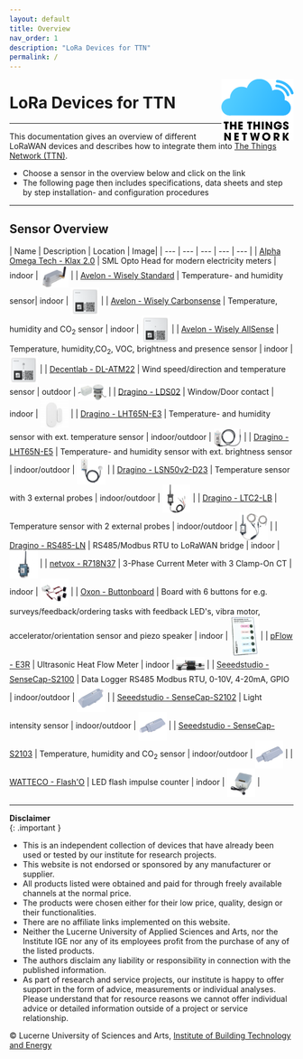 ```yaml
---
layout: default
title: Overview
nav_order: 1
description: "LoRa Devices for TTN"
permalink: /
---
```


<img src="https://raw.githubusercontent.com/hslu-ige-laes/lora-devices-ttn/master/docs/ttn-logo.svg" width="128" align="right" class="inline"/>

# LoRa Devices for TTN
<hr>

This documentation gives an overview of different LoRaWAN devices and describes how to integrate them into [The Things Network (TTN)](https://hslu-ige-laes.github.io/lora-devices-ttn/docs/ttn).

- Choose a sensor in the overview below and click on the link
- The following page then includes specifications, data sheets and step by step installation- and configuration procedures

<hr>

## Sensor Overview

| Name | Description | Location | Image|
| --- | --- | --- | --- | --- |
| [Alpha Omega Tech - Klax 2.0](https://hslu-ige-laes.github.io/lora-devices-ttn/docs/sensors/alphaomega-klax2/) | SML Opto Head for modern electricity meters | indoor  | <img src="https://github.com/hslu-ige-laes/lora-devices-ttn/raw/master/docs/sensors/alphaomega-klax2_01.png" width="50" align="center"> |
| [Avelon - Wisely Standard](https://hslu-ige-laes.github.io/lora-devices-ttn/docs/sensors/avelon-wisely-standard/) | Temperature- and humidity sensor| indoor  | <img src="https://github.com/hslu-ige-laes/lora-devices-ttn/raw/master/docs/sensors/avelon-wisely-standard_01.png" width="50" align="center"> |
| [Avelon - Wisely Carbonsense](https://hslu-ige-laes.github.io/lora-devices-ttn/docs/sensors/avelon-wisely-carbonsense/) | Temperature, humidity and CO<sub>2</sub> sensor | indoor | <img src="https://github.com/hslu-ige-laes/lora-devices-ttn/raw/master/docs/sensors/avelon-wisely-carbonsense_01.png" width="50" align="center"> |
| [Avelon - Wisely AllSense](https://hslu-ige-laes.github.io/lora-devices-ttn/docs/sensors/avelon-wisely-allsense/) | Temperature, humidity,CO<sub>2</sub>, VOC, brightness and presence sensor | indoor | <img src="https://github.com/hslu-ige-laes/lora-devices-ttn/raw/master/docs/sensors/avelon-wisely-allsense_01.png" width="50" align="center"> |
| [Decentlab - DL-ATM22](https://hslu-ige-laes.github.io/lora-devices-ttn/docs/sensors/decentlab-dl-atm22/) | Wind speed/direction and temperature sensor | outdoor | <img src="https://github.com/hslu-ige-laes/lora-devices-ttn/raw/master/docs/sensors/decentlab-dl-atm22_02.jpg" width="50" align="center"> |
| [Dragino - LDS02](https://hslu-ige-laes.github.io/lora-devices-ttn/docs/sensors/dragino-lds02/) | Window/Door contact | indoor | <img src="https://github.com/hslu-ige-laes/lora-devices-ttn/raw/master/docs/sensors/dragino-lds02_01.jpg" width="50" align="center"> |
| [Dragino - LHT65N-E3](https://hslu-ige-laes.github.io/lora-devices-ttn/docs/sensors/dragino-lht65n-e3/) | Temperature- and humidity sensor with ext. temperature sensor | indoor/outdoor  | <img src="https://github.com/hslu-ige-laes/lora-devices-ttn/raw/master/docs/sensors/dragino-lht65n-e3_01.png" width="50" align="center"> |
| [Dragino - LHT65N-E5](https://hslu-ige-laes.github.io/lora-devices-ttn/docs/sensors/dragino-lht65n-e5/) | Temperature- and humidity sensor with ext. brightness sensor | indoor/outdoor | <img src="https://github.com/hslu-ige-laes/lora-devices-ttn/raw/master/docs/sensors/dragino-lht65n-e5_01.jpg" width="50" align="center"> |
| [Dragino - LSN50v2-D23](https://hslu-ige-laes.github.io/lora-devices-ttn/docs/sensors/dragino-lsn50v2-d23/) | Temperature sensor with 3 external probes | indoor/outdoor | <img src="https://github.com/hslu-ige-laes/lora-devices-ttn/raw/master/docs/sensors/dragino-lsn50v2-d23_01.jpg" width="50" align="center"> |
| [Dragino - LTC2-LB](https://hslu-ige-laes.github.io/lora-devices-ttn/docs/sensors/dragino-ltc2-lb/) | Temperature sensor with 2 external probes | indoor/outdoor | <img src="https://github.com/hslu-ige-laes/lora-devices-ttn/raw/master/docs/sensors/dragino-ltc2-lb_01.PNG" width="50" align="center"> |
| [Dragino - RS485-LN](https://hslu-ige-laes.github.io/lora-devices-ttn/docs/sensors/dragino-rs485-ln/) | RS485/Modbus RTU to LoRaWAN bridge | indoor  | <img src="https://github.com/hslu-ige-laes/lora-devices-ttn/raw/master/docs/sensors/dragino-rs485-ln_01.jpeg" width="50" align="center"> |
| [netvox - R718N37](https://hslu-ige-laes.github.io/lora-devices-ttn/docs/sensors/netvox-R718N37/) | 3-Phase Current Meter with 3 Clamp-On CT | indoor | <img src="https://github.com/hslu-ige-laes/lora-devices-ttn/raw/master/docs/sensors/netvox-r871n37_01.jpg" width="50" align="center"> |
| [Oxon - Buttonboard](https://hslu-ige-laes.github.io/lora-devices-ttn/docs/sensors/oxon-buttonboard/) | Board with 6 buttons for e.g. surveys/feedback/ordering tasks with feedback LED's, vibra motor, accelerator/orientation sensor and piezo speaker | indoor | <img src="https://github.com/hslu-ige-laes/lora-devices-ttn/raw/master/docs/sensors/oxon-buttonboard.png" width="50" align="center"> |
| [pFlow - E3R](https://hslu-ige-laes.github.io/lora-devices-ttn/docs/sensors/pflow-e3r/) | Ultrasonic Heat Flow Meter | indoor | <img src="https://github.com/hslu-ige-laes/lora-devices-ttn/raw/master/docs/sensors/pflow-e3r_01.jpg" width="50" align="center"> |
| [Seeedstudio - SenseCap-S2100](https://hslu-ige-laes.github.io/lora-devices-ttn/docs/sensors/seeedstudio-sensecap-s2100/) | Data Logger RS485 Modbus RTU, 0-10V, 4-20mA, GPIO | indoor/outdoor | <img src="https://github.com/hslu-ige-laes/lora-devices-ttn/raw/master/docs/sensors/seeedstudio-sensecap-s2100_01.jpg" width="50" align="center"> |
| [Seeedstudio - SenseCap-S2102](https://hslu-ige-laes.github.io/lora-devices-ttn/docs/sensors/seeedstudio-sensecap-s2102/) | Light intensity sensor | indoor/outdoor | <img src="https://github.com/hslu-ige-laes/lora-devices-ttn/raw/master/docs/sensors/seeedstudio-sensecap-s2102_01.jpg" width="50" align="center"> |
| [Seeedstudio - SenseCap-S2103](https://hslu-ige-laes.github.io/lora-devices-ttn/docs/sensors/seeedstudio-sensecap-s2103/) | Temperature, humidity and CO<sub>2</sub> sensor | indoor/outdoor | <img src="https://github.com/hslu-ige-laes/lora-devices-ttn/raw/master/docs/sensors/seeedstudio-sensecap-s2103_01.jpg" width="50" align="center"> |
| [WATTECO - Flash'O](https://hslu-ige-laes.github.io/lora-devices-ttn/docs/sensors/watteco-flash-o/) | LED flash impulse counter | indoor | <img src="https://github.com/hslu-ige-laes/lora-devices-ttn/raw/master/docs/sensors/watteco-flash-o_01.jpg" width="50" align="center"> |

<hr>

**Disclaimer**<br>
{: .important }
- This is an independent collection of devices that have already been used or tested by our institute for research projects.
- This website is not endorsed or sponsored by any manufacturer or supplier.
- All products listed were obtained and paid for through freely available channels at the normal price.
- The products were chosen either for their low price, quality, design or their functionalities.
- There are no affiliate links implemented on this website.
- Neither the Lucerne University of Applied Sciences and Arts, nor the Institute IGE nor any of its employees profit from the purchase of any of the listed products.
- The authors disclaim any liability or responsibility in connection with the published information.
- As part of research and service projects, our institute is happy to offer support in the form of advice, measurements or individual analyses. Please understand that for resource reasons we cannot offer individual advice or detailed information outside of a project or service relationship.

&copy; Lucerne University of Sciences and Arts, [Institute of Building Technology and Energy](https://www.hslu.ch/laes)

